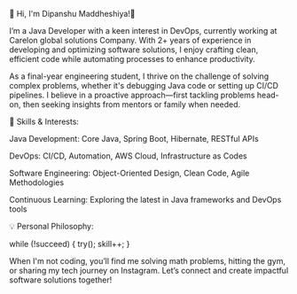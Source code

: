 👋 Hi, I'm Dipanshu Maddheshiya!🚀

I’m a Java Developer with a keen interest in DevOps, currently working at Carelon global solutions Company. With 2+ years of experience in developing and optimizing software solutions, I enjoy crafting clean, efficient code while automating processes to enhance productivity.

As a final-year engineering student, I thrive on the challenge of solving complex problems, whether it's debugging Java code or setting up CI/CD pipelines. I believe in a proactive approach—first tackling problems head-on, then seeking insights from mentors or family when needed.

🔧 Skills & Interests:

Java Development: Core Java, Spring Boot, Hibernate, RESTful APIs

DevOps: CI/CD, Automation, AWS Cloud, Infrastructure as Codes

Software Engineering: Object-Oriented Design, Clean Code, Agile Methodologies

Continuous Learning: Exploring the latest in Java frameworks and DevOps tools

💡 Personal Philosophy:

while (!succeed) {
 try();
 skill++;
}

When I'm not coding, you’ll find me solving math problems, hitting the gym, or sharing my tech journey on Instagram. Let’s connect and create impactful software solutions together!
